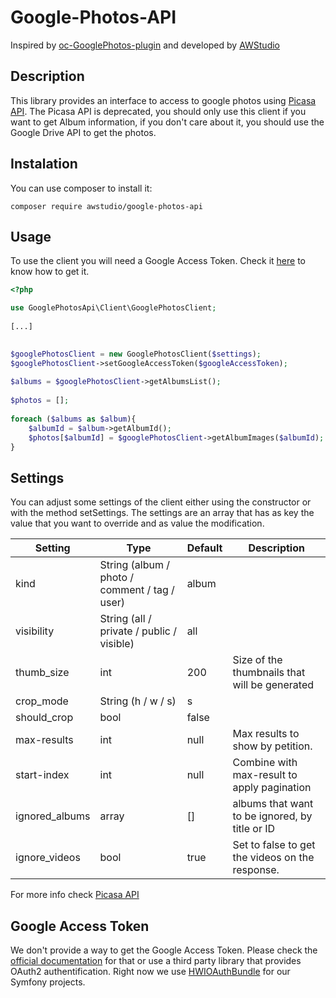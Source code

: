 # Google-Photos-API
Inspired by [oc-GooglePhotos-plugin](https://github.com/inetis-ch/oc-GooglePhotos-plugin) and
developed by [AWStudio](http://www.awstudio.es)

## Description
This library provides an interface to access to google photos using [Picasa API](https://developers.google.com/gdata/docs/2.0/reference). The Picasa API is deprecated, you should only use this client if you want to get Album information, if you don't care about it, you should use the Google Drive API to get the photos.

## Instalation
You can use composer to install it:
```
composer require awstudio/google-photos-api
```

## Usage
To use the client you will need a Google Access Token. Check it [here](#access_token) to know how to get it.

```php
<?php

use GooglePhotosApi\Client\GooglePhotosClient;  
  
[...] 
  

$googlePhotosClient = new GooglePhotosClient($settings);
$googlePhotosClient->setGoogleAccessToken($googleAccessToken);
  
$albums = $googlePhotosClient->getAlbumsList();
  
$photos = [];  
  
foreach ($albums as $album){
    $albumId = $album->getAlbumId();
    $photos[$albumId] = $googlePhotosClient->getAlbumImages($albumId);
}

```

## Settings
You can adjust some settings of the client either using the constructor or with the method setSettings. The settings are an array that has as key the value that you want to override and as value the modification.


| Setting        | Type                                          | Default | Description                                     |
|----------------|-----------------------------------------------|---------|-------------------------------------------------|
| kind           | String (album / photo / comment / tag / user) | album   |                                                 |
| visibility     | String (all / private / public / visible)     | all     |                                                 |
| thumb_size     | int                                           | 200     | Size of the thumbnails that will be generated   |
| crop_mode      | String (h / w / s)                            | s       |                                                 |
| should_crop    | bool                                          | false   |                                                 |
| max-results    | int                                           | null    | Max results to show by petition.                |
| start-index    | int                                           | null    | Combine with max-result to apply pagination     |
| ignored_albums | array                                         | []      | albums that want to be ignored, by title or ID  |
| ignore_videos  | bool                                          | true    | Set to false to get the videos on the response. |

For more info check [Picasa API](https://developers.google.com/gdata/docs/2.0/reference)


## <a name="access_token"></a> Google Access Token
We don't provide a way to get the Google Access Token. Please check the [official documentation](https://support.google.com/googleapi/answer/6158857) for that or use a third party library that provides OAuth2 authentification. Right now we use [HWIOAuthBundle](https://github.com/hwi/HWIOAuthBundle) for our Symfony projects.